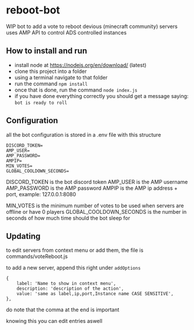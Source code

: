 # reboot-bot

WIP bot to add a vote to reboot devious (minecraft community) servers
uses AMP API to control ADS controlled instances
## How to install and run

- install node at https://nodejs.org/en/download/   (latest)
- clone this project into a folder
- using a terminal navigate to that folder
- run the command ``npm install``
- once that is done, run the command ``node index.js``
- if you have done everything correctly you should get a message saying: `bot is ready to roll`

## Configuration

all the bot configuration is stored in a .env file
with this structure

```
DISCORD_TOKEN=
AMP_USER=
AMP_PASSWORD=
AMPIP=
MIN_VOTES=
GLOBAL_COOLDOWN_SECONDS=
```
DISCORD_TOKEN is the bot discord token
AMP_USER is the AMP username
AMP_PASSWORD is the AMP password
AMPIP is the AMP ip address + port, example: 127.0.0.1:8080

MIN_VOTES is the minimum number of votes to be used when servers are offline or have 0 players
GLOBAL_COOLDOWN_SECONDS is the number in seconds of how much time should the bot sleep for

## Updating

to edit servers from context menu or add them, the file is commands/voteReboot.js

to add a new server, append this right under ``addOptions``

```
{
    label: 'Name to show in context menu',
    description: 'description of the action',
    value: 'same as label,ip,port,Instance name CASE SENSITIVE',
},
```
do note that the comma at the end is important

knowing this you can edit entries aswell